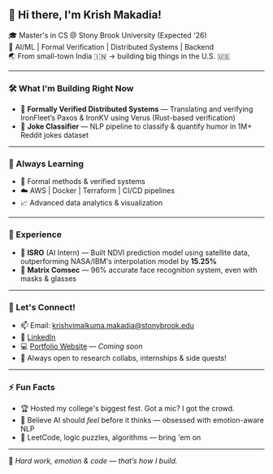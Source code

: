 ## 👋 Hi there, I'm Krish Makadia!

🎓 Master's in CS @ Stony Brook University (Expected '26)  
🚀 AI/ML | Formal Verification | Distributed Systems | Backend  
🌏 From small-town India 🇮🇳 → building big things in the U.S. 🇺🇸  

---

### 🛠️ What I'm Building Right Now

- 🔐 **Formally Verified Distributed Systems** — Translating and verifying IronFleet’s Paxos & IronKV using Verus (Rust-based verification)
- 👻 **Joke Classifier** — NLP pipeline to classify & quantify humor in 1M+ Reddit jokes dataset

---

### 🧠 Always Learning

- 🧪 Formal methods & verified systems  
- ☁️ AWS | Docker | Terraform | CI/CD pipelines  
- 📈 Advanced data analytics & visualization  

---

### 💼 Experience

- 🔭 **ISRO** (AI Intern) — Built NDVI prediction model using satellite data, outperforming NASA/IBM's interpolation model by **15.25%**
- 🧠 **Matrix Comsec** — 96% accurate face recognition system, even with masks & glasses  

---

### 💬 Let's Connect!

- 📫 Email: krishvimalkuma.makadia@stonybrook.edu  
- 💼 [LinkedIn](https://www.linkedin.com/in/krish-makadia-0774a022a/)  
- 💻 [Portfolio Website](#) — *Coming soon*  
- 🧠 Always open to research collabs, internships & side quests!

---

### ⚡ Fun Facts

- 🏆 Hosted my college's biggest fest. Got a mic? I got the crowd.  
- 🤖 Believe AI should *feel* before it thinks — obsessed with emotion-aware NLP  
- 🧩 LeetCode, logic puzzles, algorithms — bring 'em on  

---

🌟 *Hard work, emotion & code — that’s how I build.*  
